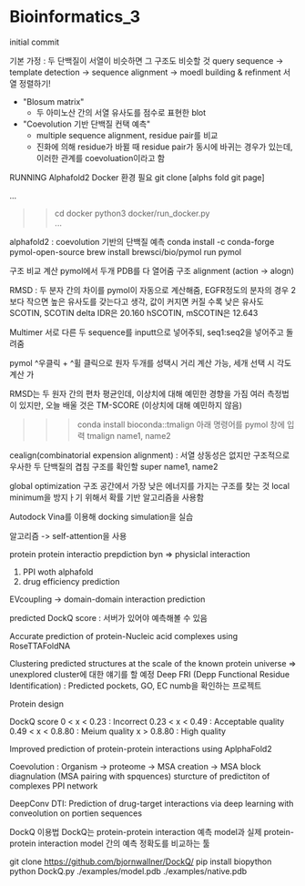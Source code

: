 # Bioinformatics_3
initial commit

기본 가정 : 두 단백질이 서열이 비슷하면 그 구조도 비슷할 것
query sequence -> template detection -> sequence alignment -> moedl building & refinment
서열 정렬하기!
+ "Blosum matrix"
  + 두 아미노산 간의 서열 유사도를 점수로 표현한 blot
+ "Coevolution 기반 단백질 컨택 예측"
  + multiple sequence alignment, residue pair를 비교
  + 진화에 의해 residue가 바뀔 때 residue pair가 동시에 바귀는 경우가 있는데, 이러한 관계를 coevoluation이라고 함


RUNNING Alphafold2
Docker 환경 필요
git clone [alphs fold git page]

...
>>cd docker
>>python3 docker/run_docker.py\
...

alphafold2 : coevolution 기반의 단백질 예측
conda install -c conda-forge pymol-open-source
brew install brewsci/bio/pymol
run pymol


구조 비교 계산
pymol에서 두개 PDB를 다 열어줌
구조 alignment (action -> alogn)

RMSD : 두 분자 간의 차이를 pymol이 자동으로 계산해줌, EGFR정도의 분자의 경우 2보다 작으면 높은 유사도를 갖는다고 생각, 값이 커지면 커질 수록 낮은 유사도
SCOTIN, SCOTIN delta IDR은 20.160
hSCOTIN, mSCOTIN은 12.643

Multimer
서로 다른 두 sequence를 inputt으로 넣어주되, seq1:seq2을 넣어주고 돌려줌

pymol
^우클릭 + ^휠 클릭으로 원자 두개를 성택시 거리 계산 가능, 세개 선택 시 각도 계산 가


RMSD는 두 원자 간의 편차 평균인데, 이상치에 대해 예민한 경향을 가짐
여러 측정법이 있지만, 오늘 배울 것은 TM-SCORE (이상치에 대해 예민하지 않음)
>>>conda install bioconda::tmalign
아래 명령어를 pymol 창에 입력
tmalign name1, name2 

cealign(combinatorial expension alignment) : 서열 상동성은 없지만 구조적으로 우사한 두 단백질의 겹침 구조를 확인할 
super name1, name2

global optimization
구조 공간에서 가장 낮은 에너지를 가지는 구조를 찾는 것
local minimum을 방지ㅏ기 위해서 확률 기반 알고리즘을 사용함

Autodock Vina를 이용해 docking simulation을 실습

알고리즘 -> self-attention을 사용

protein protein interactio prepdiction byn
=> physiclal interaction

1. PPI woth alphafold
2. drug efficiency prediction


EVcoupling -> domain-domain interaction prediction

predicted DockQ score : 서버가 있어야 예측해볼 수 있음

Accurate prediction of protein-Nucleic acid complexes using RoseTTAFoldNA

Clustering predicted structures at the scale of the known protein universe
=> unexplored cluster에 대한 얘기를 할 예정
Deep FRI (Depp Functional Residue Identification) : Predicted pockets, GO, EC numb을 확인하는 프로젝트

Protein design

DockQ score
0 < x <  0.23 : Incorrect
0.23 < x <  0.49 : Acceptable quality
0.49 < x <  0.8.80 : Meium quality
x >  0.8.80 : High quality


Improved prediction of protein-protein interactions using AplphaFold2

Coevolution : Organism -> proteome -> MSA creation -> MSA block diagnulation (MSA pairing with spquences) sturcture of predictiton of complexes
PPI network

DeepConv DTI: Prediction of drug-target interactions via deep learning with conveolution on portien sequences


DockQ 이용법
DockQ는 protein-protein interaction 예측 model과 실제 protein-protein interaction model 간의 예측 정확도를 비교하는 툴

git clone https://github.com/bjornwallner/DockQ/
pip install biopython
python DockQ.py ./examples/model.pdb ./examples/native.pdb

